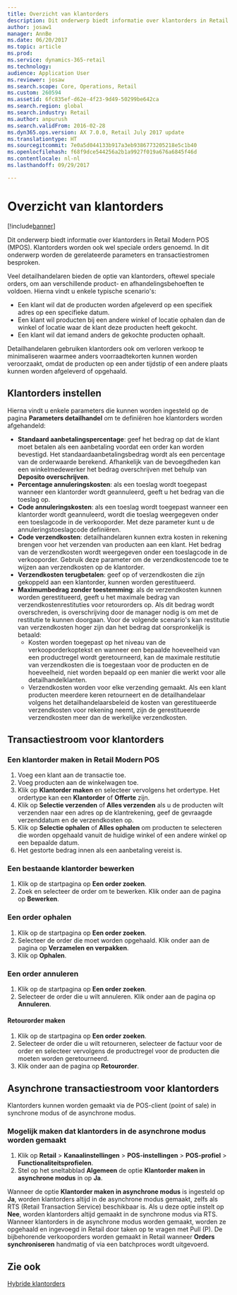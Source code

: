 ```yaml
---
title: Overzicht van klantorders
description: Dit onderwerp biedt informatie over klantorders in Retail Modern POS (MPOS). Klantorders worden ook wel speciale orders genoemd. In dit onderwerp worden de gerelateerde parameters en transactiestromen besproken.
author: josaw1
manager: AnnBe
ms.date: 06/20/2017
ms.topic: article
ms.prod: 
ms.service: dynamics-365-retail
ms.technology: 
audience: Application User
ms.reviewer: josaw
ms.search.scope: Core, Operations, Retail
ms.custom: 260594
ms.assetid: 6fc835ef-d62e-4f23-9d49-50299be642ca
ms.search.region: global
ms.search.industry: Retail
ms.author: anpurush
ms.search.validFrom: 2016-02-28
ms.dyn365.ops.version: AX 7.0.0, Retail July 2017 update
ms.translationtype: HT
ms.sourcegitcommit: 7e0a5d044133b917a3eb9386773205218e5c1b40
ms.openlocfilehash: f68f9dce544256a2b1a9927f019a676a6845f46d
ms.contentlocale: nl-nl
ms.lasthandoff: 09/29/2017

---
```


# <a name="customer-orders-overview"></a>Overzicht van klantorders

[!include[banner](includes/banner.md)]


Dit onderwerp biedt informatie over klantorders in Retail Modern POS (MPOS). Klantorders worden ook wel speciale orders genoemd. In dit onderwerp worden de gerelateerde parameters en transactiestromen besproken.

Veel detailhandelaren bieden de optie van klantorders, oftewel speciale orders, om aan verschillende product- en afhandelingsbehoeften te voldoen. Hierna vindt u enkele typische scenario's:

-   Een klant wil dat de producten worden afgeleverd op een specifiek adres op een specifieke datum.
-   Een klant wil producten bij een andere winkel of locatie ophalen dan de winkel of locatie waar de klant deze producten heeft gekocht.
-   Een klant wil dat iemand anders de gekochte producten ophaalt.

Detailhandelaren gebruiken klantorders ook om verloren verkoop te minimaliseren waarmee anders voorraadtekorten kunnen worden veroorzaakt, omdat de producten op een ander tijdstip of een andere plaats kunnen worden afgeleverd of opgehaald.

## <a name="set-up-customer-orders"></a>Klantorders instellen
Hierna vindt u enkele parameters die kunnen worden ingesteld op de pagina **Parameters detailhandel** om te definiëren hoe klantorders worden afgehandeld:

-   **Standaard aanbetalingspercentage**: geef het bedrag op dat de klant moet betalen als een aanbetaling voordat een order kan worden bevestigd. Het standaardaanbetalingsbedrag wordt als een percentage van de orderwaarde berekend. Afhankelijk van de bevoegdheden kan een winkelmedewerker het bedrag overschrijven met behulp van **Deposito overschrijven**.
-   **Percentage annuleringskosten**: als een toeslag wordt toegepast wanneer een klantorder wordt geannuleerd, geeft u het bedrag van die toeslag op.
-   **Code annuleringskosten**: als een toeslag wordt toegepast wanneer een klantorder wordt geannuleerd, wordt die toeslag weergegeven onder een toeslagcode in de verkooporder. Met deze parameter kunt u de annuleringstoeslagcode definiëren.
-   **Code verzendkosten**: detailhandelaren kunnen extra kosten in rekening brengen voor het verzenden van producten aan een klant. Het bedrag van de verzendkosten wordt weergegeven onder een toeslagcode in de verkooporder. Gebruik deze parameter om de verzendkostencode toe te wijzen aan verzendkosten op de klantorder.
-   **Verzendkosten terugbetalen**: geef op of verzendkosten die zijn gekoppeld aan een klantorder, kunnen worden gerestitueerd.
-   **Maximumbedrag zonder toestemming**: als de verzendkosten kunnen worden gerestitueerd, geeft u het maximale bedrag van verzendkostenrestituties voor retourorders op. Als dit bedrag wordt overschreden, is overschrijving door de manager nodig is om met de restitutie te kunnen doorgaan. Voor de volgende scenario's kan restitutie van verzendkosten hoger zijn dan het bedrag dat oorspronkelijk is betaald:
    -   Kosten worden toegepast op het niveau van de verkooporderkoptekst en wanneer een bepaalde hoeveelheid van een productregel wordt geretourneerd, kan de maximale restitutie van verzendkosten die is toegestaan voor de producten en de hoeveelheid, niet worden bepaald op een manier die werkt voor alle detailhandelklanten.
    -   Verzendkosten worden voor elke verzending gemaakt. Als een klant producten meerdere keren retourneert en de detailhandelaar volgens het detailhandelaarsbeleid de kosten van gerestitueerde verzendkosten voor rekening neemt, zijn de gerestitueerde verzendkosten meer dan de werkelijke verzendkosten.

## <a name="transaction-flow-for-customer-orders"></a>Transactiestroom voor klantorders
### <a name="create-a-customer-order-in-retail-modern-pos"></a>Een klantorder maken in Retail Modern POS

1.  Voeg een klant aan de transactie toe.
2.  Voeg producten aan de winkelwagen toe.
3.  Klik op **Klantorder maken** en selecteer vervolgens het ordertype. Het ordertype kan een **Klantorder** of **Offerte** zijn.
4.  Klik op **Selectie verzenden** of **Alles verzenden** als u de producten wilt verzenden naar een adres op de klantrekening, geef de gevraagde verzenddatum en de verzendkosten op.
5.  Klik op **Selectie ophalen** of **Alles ophalen** om producten te selecteren die worden opgehaald vanuit de huidige winkel of een andere winkel op een bepaalde datum.
6.  Het gestorte bedrag innen als een aanbetaling vereist is.

### <a name="edit-an-existing-customer-order"></a>Een bestaande klantorder bewerken

1.  Klik op de startpagina op **Een order zoeken**.
2.  Zoek en selecteer de order om te bewerken. Klik onder aan de pagina op **Bewerken**.

### <a name="pick-up-an-order"></a>Een order ophalen

1.  Klik op de startpagina op **Een order zoeken**.
2.  Selecteer de order die moet worden opgehaald. Klik onder aan de pagina op **Verzamelen en verpakken**.
3.  Klik op **Ophalen**.

### <a name="cancel-an-order"></a>Een order annuleren

1.  Klik op de startpagina op **Een order zoeken**.
2.  Selecteer de order die u wilt annuleren. Klik onder aan de pagina op **Annuleren**.

#### <a name="create-a-return-order"></a>Retourorder maken

1.  Klik op de startpagina op **Een order zoeken**.
2.  Selecteer de order die u wilt retourneren, selecteer de factuur voor de order en selecteer vervolgens de productregel voor de producten die moeten worden geretourneerd.
3.  Klik onder aan de pagina op **Retourorder**.

## <a name="asynchronous-transaction-flow-for-customer-orders"></a>Asynchrone transactiestroom voor klantorders
Klantorders kunnen worden gemaakt via de POS-client (point of sale) in synchrone modus of de asynchrone modus.

### <a name="enable-customer-orders-to-be-created-in-asynchronous-mode"></a>Mogelijk maken dat klantorders in de asynchrone modus worden gemaakt

1.  Klik op **Retail** &gt; **Kanaalinstellingen** &gt; **POS-instellingen** &gt; **POS-profiel** &gt; **Functionaliteitsprofielen**.
2.  Stel op het sneltabblad **Algemeen** de optie **Klantorder maken in asynchrone modus** in op **Ja**.

Wanneer de optie **Klantorder maken in asynchrone modus** is ingesteld op **Ja**, worden klantorders altijd in de asynchrone modus gemaakt, zelfs als RTS (Retail Transaction Service) beschikbaar is. Als u deze optie instelt op **Nee**, worden klantorders altijd gemaakt in de synchrone modus via RTS. Wanneer klantorders in de asynchrone modus worden gemaakt, worden ze opgehaald en ingevoegd in Retail door taken op te vragen met Pull (P). De bijbehorende verkooporders worden gemaakt in Retail wanneer **Orders synchroniseren** handmatig of via een batchproces wordt uitgevoerd.

<a name="see-also"></a>Zie ook
--------

[Hybride klantorders](hybrid-customer-orders.md)




